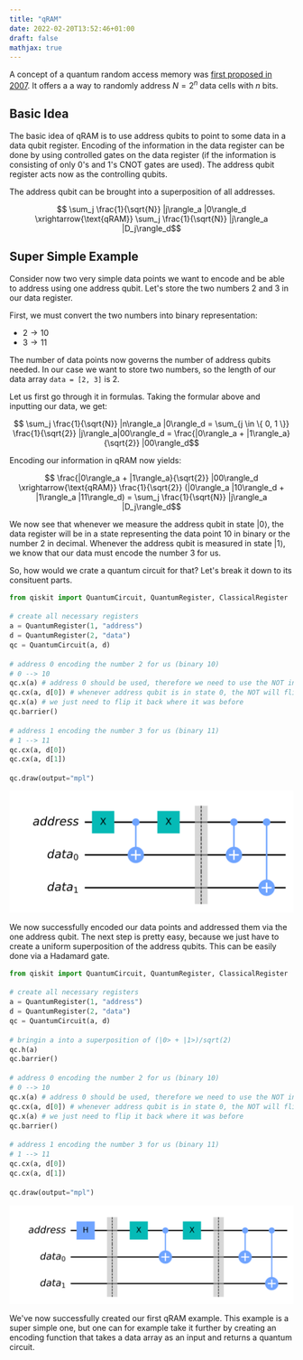 ```yaml
---
title: "qRAM"
date: 2022-02-20T13:52:46+01:00
draft: false
mathjax: true
---
```


A concept of a quantum random access memory was [first proposed in 2007](https://arxiv.org/pdf/0708.1879.pdf). It offers a a way to randomly address $N=2^n$ data cells with $n$ bits.

## Basic Idea

The basic idea of qRAM is to use address qubits to point to some data in a data qubit register. Encoding of the information in the data register can be done by using controlled gates on the data register (if the information is consisting of only 0's and 1's CNOT gates are used). The address qubit register acts now as the controlling qubits.

The address qubit can be brought into a superposition of all addresses.

$$ \sum_j \frac{1}{\sqrt{N}} |j\rangle_a |0\rangle_d \xrightarrow{\text{qRAM}} \sum_j \frac{1}{\sqrt{N}} |j\rangle_a |D_j\rangle_d$$

## Super Simple Example

Consider now two very simple data points we want to encode and be able to address using one address qubit. Let's store the two numbers 2 and 3 in our data register.

First, we must convert the two numbers into binary representation:

- $2 \rightarrow 10$
- $3 \rightarrow 11$

The number of data points now governs the number of address qubits needed. In our case we want to store two numbers, so the length of our data array `data = [2, 3]` is 2.

Let us first go through it in formulas. Taking the formular above and inputting our data, we get:

$$  \sum_j \frac{1}{\sqrt{N}} |n\rangle_a |0\rangle_d = \sum_{j \in \{ 0, 1 \}} \frac{1}{\sqrt{2}} |j\rangle_a|00\rangle_d = \frac{|0\rangle_a + |1\rangle_a}{\sqrt{2}} |00\rangle_d$$

Encoding our information in qRAM now yields:

$$ \frac{|0\rangle_a + |1\rangle_a}{\sqrt{2}} |00\rangle_d \xrightarrow{\text{qRAM}} \frac{1}{\sqrt{2}} (|0\rangle_a |10\rangle_d + |1\rangle_a |11\rangle_d) = \sum_j \frac{1}{\sqrt{N}} |j\rangle_a |D_j\rangle_d$$

We now see that whenever we measure the address qubit in state $|0\rangle$, the data register will be in a state representing the data point 10 in binary or the number 2 in decimal. Whenever the address qubit is measured in state $|1\rangle$, we know that our data must encode the number 3 for us.

So, how would we crate a quantum circuit for that? Let's break it down to its consituent parts.

```python
from qiskit import QuantumCircuit, QuantumRegister, ClassicalRegister

# create all necessary registers
a = QuantumRegister(1, "address")
d = QuantumRegister(2, "data")
qc = QuantumCircuit(a, d)

# address 0 encoding the number 2 for us (binary 10)
# 0 --> 10
qc.x(a) # address 0 should be used, therefore we need to use the NOT in order to have an effect when using the CNOT gate
qc.cx(a, d[0]) # whenever address qubit is in state 0, the NOT will flip it to 1 and this will trigger the CNOT to encode 10 for us (data0 = 1, data1 = 0)
qc.x(a) # we just need to flip it back where it was before
qc.barrier()

# address 1 encoding the number 3 for us (binary 11)
# 1 --> 11
qc.cx(a, d[0])
qc.cx(a, d[1])

qc.draw(output="mpl")
```

![encoding of the data to the qRAM, this is almost the whole circuit for this qRAM example](/img/qram/qram-1.svg)

We now successfully encoded our data points and addressed them via the one address qubit. The next step is pretty easy, because we just have to create a uniform superposition of the address qubits. This can be easily done via a Hadamard gate.

```python
from qiskit import QuantumCircuit, QuantumRegister, ClassicalRegister

# create all necessary registers
a = QuantumRegister(1, "address")
d = QuantumRegister(2, "data")
qc = QuantumCircuit(a, d)

# bringin a into a superposition of (|0> + |1>)/sqrt(2)
qc.h(a)
qc.barrier()

# address 0 encoding the number 2 for us (binary 10)
# 0 --> 10
qc.x(a) # address 0 should be used, therefore we need to use the NOT in order to have an effect when using the CNOT gate
qc.cx(a, d[0]) # whenever address qubit is in state 0, the NOT will flip it to 1 and this will trigger the CNOT to encode 10 for us (data0 = 1, data1 = 0)
qc.x(a) # we just need to flip it back where it was before
qc.barrier()

# address 1 encoding the number 3 for us (binary 11)
# 1 --> 11
qc.cx(a, d[0])
qc.cx(a, d[1])

qc.draw(output="mpl")
```

![whole qRAM super simple example circuit](/img/qram/qram-2.svg)

We've now successfully created our first qRAM example. This example is a super simple one, but one can for example take it further by creating an encoding function that takes a data array as an input and returns a quantum circuit.
